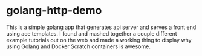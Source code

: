 # golang-http-demo
This is a simple golang app that generates api server and serves a front end using ace templates. I found and mashed together a couple different example tutorials out on the web and made a working thing to display why using Golang and Docker Scratch containers is awesome.
